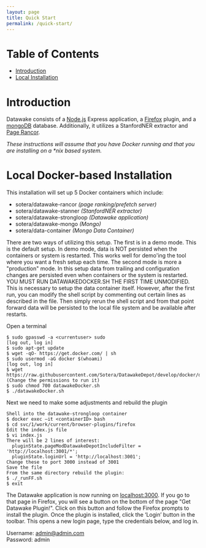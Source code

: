 ```yaml
---
layout: page
title: Quick Start
permalink: /quick-start/
---
```


# Table of Contents
- [Introduction](#introduction)
- [Local Installation](#installation)

# Introduction <a id="introduction"></a>
Datawake consists of a [Node.js](https://nodejs.org/en/) Express application, a [Firefox](https://www.mozilla.org/en-US/firefox/new/) plugin, and a [mongoDB](https://www.mongodb.org/) database.  Additionally, it utilizes a StanfordNER extractor and [Page Rancor](https://github.com/Sotera/PageRancor).

_These instructions will assume that you have Docker running and that you are installing on a *nix based system._

# Local Docker-based Installation <a id="installation"></a>

This installation will set up 5 Docker containers which include:<br/>
*   sotera/datawake-rancor _(page ranking/prefetch server)_<br/>
*   sotera/datawake-stanner _(StanfordNER extractor)_<br/>
*   sotera/datawake-strongloop _(Datawake application)_<br/>
*   sotera/datawake-mongo _(Mongo)_<br/>
*   sotera/data-container _(Mongo Data Container)_<br/>

There are two ways of utilizing this setup.  The first is in a demo mode.  This is the default setup.  In demo mode, data is NOT persisted when the containers or system is restarted.  This works well for demo'ing the tool where you want a fresh setup each time.   The second mode is more a "production" mode.  In this setup data from trailing and configuration changes are persisted even when containers or the system is restarted.  YOU MUST RUN DATAWAKEDOCKER.SH THE FIRST TIME UNMODIFIED.  This is necessary to setup the data container itself.  However, after the first run, you can modify the shell script by commenting out certain lines as described in the file.  Then simply rerun the shell script and from that point forward data will be persisted to the local file system and be available after restarts.

Open a terminal

```
$ sudo gpasswd -a <currentuser> sudo
[log out, log in]
$ sudo apt-get update
$ wget -qO- https://get.docker.com/ | sh
$ sudo usermod -aG docker $(whoami)
[log out, log in]
$ wget https://raw.githubusercontent.com/Sotera/DatawakeDepot/develop/docker/datawakeDocker.sh
(Change the permissions to run it)
$ sudo chmod 700 datawakeDocker.sh
$ ./datawakeDocker.sh
```

Next we need to make some adjustments and rebuild the plugin

```
Shell into the datawake-strongloop container
$ docker exec –it <containerID> bash
$ cd svc/1/work/current/browser-plugins/firefox
Edit the index.js file
$ vi index.js
There will be 2 lines of interest:
  pluginState.pageModDatawakeDepotIncludeFilter = 'http://localhost:3001/*'; 
  pluginState.loginUrl = 'http://localhost:3001';
Change these to port 3000 instead of 3001
Save the file
From the same directory rebuild the plugin:
$ ./_runFF.sh
$ exit
```
  
The Datawake application is now running on [localhost:3000](http://localhost:3000). If you go to that page in Firefox, you will see a button on the bottom of the page "Get Datawake Plugin!". Click on this button and follow the Firefox prompts to install the plugin.  Once the plugin is installed, click the ‘Login’ button in the toolbar.  This opens a new login page, type the credentials below, and log in.

Username: admin@admin.com  
Password: admin  

